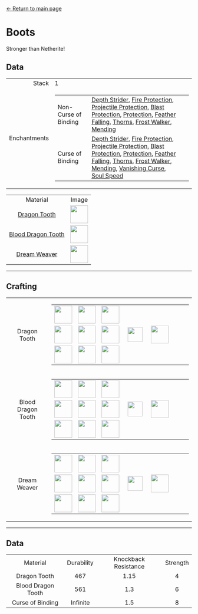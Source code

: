[← Return to main page](../)
# Boots
Stronger than Netherite!

## Data
<table>
    <tr><td align="end">Stack</td><td>1</td></tr>
    <tr><td align="end">Enchantments</td><td>
        <table>
            <tr><td>Non-Curse of Binding</td><td><a href="https://minecraft.fandom.com/wiki/Depth_Strider">Depth Strider</a>, <a href="https://minecraft.fandom.com/wiki/Fire_Protection">Fire Protection</a>, <a href="https://minecraft.fandom.com/wiki/Projectile_Protection">Projectile Protection</a>, <a href="https://minecraft.fandom.com/wiki/Blast_Protection">Blast Protection</a>, <a href="https://minecraft.fandom.com/wiki/Protection">Protection</a>, <a href="https://minecraft.fandom.com/wiki/Feather_Falling">Feather Falling</a>, <a href="https://minecraft.fandom.com/wiki/Thorns">Thorns</a>, <a href="https://minecraft.fandom.com/wiki/Frost_Walker">Frost Walker</a>, <a href="https://minecraft.fandom.com/wiki/Mending">Mending</a></td></tr>
            <tr><td>Curse of Binding</td><td><a href="https://minecraft.fandom.com/wiki/Depth_Strider">Depth Strider</a>, <a href="https://minecraft.fandom.com/wiki/Fire_Protection">Fire Protection</a>, <a href="https://minecraft.fandom.com/wiki/Projectile_Protection">Projectile Protection</a>, <a href="https://minecraft.fandom.com/wiki/Blast_Protection">Blast Protection</a>, <a href="https://minecraft.fandom.com/wiki/Protection">Protection</a>, <a href="https://minecraft.fandom.com/wiki/Feather_Falling">Feather Falling</a>, <a href="https://minecraft.fandom.com/wiki/Thorns">Thorns</a>, <a href="https://minecraft.fandom.com/wiki/Frost_Walker">Frost Walker</a>, <a href="https://minecraft.fandom.com/wiki/Mending">Mending</a>, <a href="https://minecraft.fandom.com/wiki/Curse_of_Vanishing">Vanishing Curse</a>, <br/><a href="https://minecraft.fandom.com/wiki/Soul_Speed">Soul Speed</a></td></tr>
        </table>
    </td></tr>
</table>
<table>
    <tr><td align="center">Material</td><td align="center">Image</td></tr>
    <tr><td align="center"><a href="dragon_tooth.md">Dragon Tooth</a></td><td><img src="https://i.imgur.com/eTBvKLO.png" height="48"/></td></tr>
    <tr><td align="center"><a href="dragon_blood_tooth.md">Blood Dragon Tooth</a></td><td><img src="https://i.imgur.com/PAuaERZ.png" height="48"/></td></tr>
    <tr><td align="center"><a href="nightmare_crystal.md">Dream Weaver</a></td><td><img src="https://i.imgur.com/JZu4crW.png" height="48"/></td></tr>
</table>

---

## Crafting
<table>
    <tr>
        <td align="center">Dragon Tooth</td>
        <td>
            <table>
                <tr><td><img src="https://i.imgur.com/wl43BjZ.png" width="48"/></td><td><img src="https://i.imgur.com/wl43BjZ.png" width="48"/></td><td><img src="https://i.imgur.com/wl43BjZ.png" width="48"/></td><td colspan="3"></td></tr>
                <tr><td><img src="https://i.imgur.com/ZJn6ZOj.png" width="48"/></td><td><img src="https://i.imgur.com/wl43BjZ.png" width="48"/></td><td><img src="https://i.imgur.com/ZJn6ZOj.png" width="48"/></td><td width="70" align="center"><img src="https://i.imgur.com/VE0KqIE.png" width="40"/></td><td><img src="https://i.imgur.com/eTBvKLO.png" width="48"/></td><td width="70"></td></tr>
                <tr><td><img src="https://i.imgur.com/ZJn6ZOj.png" width="48"/></td><td><img src="https://i.imgur.com/wl43BjZ.png" width="48"/></td><td><img src="https://i.imgur.com/ZJn6ZOj.png" width="48"/></td><td colspan="3"></td></tr>
            </table>
        </td>
    </tr>
    <tr>
        <td align="center">Blood Dragon Tooth</td>
        <td>
            <table>
                <tr><td><img src="https://i.imgur.com/wl43BjZ.png" width="48"/></td><td><img src="https://i.imgur.com/wl43BjZ.png" width="48"/></td><td><img src="https://i.imgur.com/wl43BjZ.png" width="48"/></td><td colspan="3"></td></tr>
                <tr><td><img src="https://i.imgur.com/DWX8hfU.png" width="48"/></td><td><img src="https://i.imgur.com/wl43BjZ.png" width="48"/></td><td><img src="https://i.imgur.com/DWX8hfU.png" width="48"/></td><td width="70" align="center"><img src="https://i.imgur.com/VE0KqIE.png" width="40"/></td><td><img src="https://i.imgur.com/PAuaERZ.png" width="48"/></td><td width="70"></td></tr>
                <tr><td><img src="https://i.imgur.com/DWX8hfU.png" width="48"/></td><td><img src="https://i.imgur.com/wl43BjZ.png" width="48"/></td><td><img src="https://i.imgur.com/DWX8hfU.png" width="48"/></td><td colspan="3"></td></tr>
            </table>
        </td>
    </tr>
    <tr>
        <td align="center">Dream Weaver</td>
        <td>
            <table>
                <tr><td><img src="https://i.imgur.com/wl43BjZ.png" width="48"/></td><td><img src="https://i.imgur.com/wl43BjZ.png" width="48"/></td><td><img src="https://i.imgur.com/wl43BjZ.png" width="48"/></td><td colspan="3"></td></tr>
                <tr><td><img src="https://i.imgur.com/pivPa8U.png" width="48"/></td><td><img src="https://i.imgur.com/wl43BjZ.png" width="48"/></td><td><img src="https://i.imgur.com/pivPa8U.png" width="48"/></td><td width="70" align="center"><img src="https://i.imgur.com/VE0KqIE.png" width="40"/></td><td><img src="https://i.imgur.com/JZu4crW.png" width="48"/></td><td width="70"></td></tr>
                <tr><td><img src="https://i.imgur.com/pivPa8U.png" width="48"/></td><td><img src="https://i.imgur.com/wl43BjZ.png" width="48"/></td><td><img src="https://i.imgur.com/pivPa8U.png" width="48"/></td><td colspan="3"></td></tr>
            </table>
        </td>
    </tr>
</table>

---

## Data

<table>
    <tr><td align="center">Material</td><td align="center">Durability</td><td align="center">Knockback Resistance</td><td align="center">Strength</td></tr>
    <tr><td align="center">Dragon Tooth</td><td align="center">467</td><td align="center">1.15</td><td align="center">4</td></tr>
    <tr><td align="center">Blood Dragon Tooth</td><td align="center">561</td><td align="center">1.3</td><td align="center">6</td></tr>
    <tr><td align="center">Curse of Binding</td><td align="center">Infinite</td><td align="center">1.5</td><td align="center">8</td></tr>
</table>
